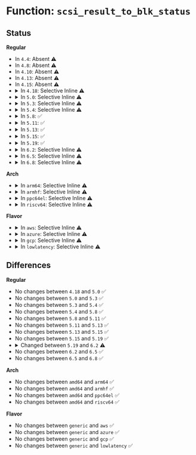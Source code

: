 # Function: <code>scsi_result_to_blk_status</code>

## Status
<b>Regular</b>
<ul>
<li>
In <code>4.4</code>: Absent ⚠️
</li>
<li>
In <code>4.8</code>: Absent ⚠️
</li>
<li>
In <code>4.10</code>: Absent ⚠️
</li>
<li>
In <code>4.13</code>: Absent ⚠️
</li>
<li>
In <code>4.15</code>: Absent ⚠️
</li>
<li>
<details>
<summary>In <code>4.18</code>: Selective Inline ⚠️</summary>

```c
blk_status_t scsi_result_to_blk_status(struct scsi_cmnd *cmd, int result);
```

**Collision:** Unique Static

**Inline:** Selective

**Transformation:** False

**Instances:**

```
In drivers/scsi/scsi_lib.c (ffffffff816f03c0)
Location: drivers/scsi/scsi_lib.c:733
Inline: True
Direct callers:
  - drivers/scsi/scsi_lib.c:scsi_io_completion
  - drivers/scsi/scsi_lib.c:scsi_io_completion
  - drivers/scsi/scsi_lib.c:scsi_io_completion
```
**Symbols:**

```
ffffffff816f03c0-ffffffff816f045c: scsi_result_to_blk_status (STB_LOCAL)
```
</details>
</li>
<li>
<details>
<summary>In <code>5.0</code>: Selective Inline ⚠️</summary>

```c
blk_status_t scsi_result_to_blk_status(struct scsi_cmnd *cmd, int result);
```

**Collision:** Unique Static

**Inline:** Selective

**Transformation:** False

**Instances:**

```
In drivers/scsi/scsi_lib.c (ffffffff81713b20)
Location: drivers/scsi/scsi_lib.c:640
Inline: True
Direct callers:
  - drivers/scsi/scsi_lib.c:scsi_io_completion
  - drivers/scsi/scsi_lib.c:scsi_io_completion
  - drivers/scsi/scsi_lib.c:scsi_io_completion
  - drivers/scsi/scsi_lib.c:scsi_io_completion
```
**Symbols:**

```
ffffffff81713b20-ffffffff81713bde: scsi_result_to_blk_status (STB_LOCAL)
```
</details>
</li>
<li>
<details>
<summary>In <code>5.3</code>: Selective Inline ⚠️</summary>

```c
blk_status_t scsi_result_to_blk_status(struct scsi_cmnd *cmd, int result);
```

**Collision:** Unique Static

**Inline:** Selective

**Transformation:** False

**Instances:**

```
In drivers/scsi/scsi_lib.c (ffffffff8174f3a0)
Location: drivers/scsi/scsi_lib.c:633
Inline: True
Direct callers:
  - drivers/scsi/scsi_lib.c:scsi_io_completion
  - drivers/scsi/scsi_lib.c:scsi_io_completion
  - drivers/scsi/scsi_lib.c:scsi_io_completion
  - drivers/scsi/scsi_lib.c:scsi_io_completion
```
**Symbols:**

```
ffffffff8174f3a0-ffffffff8174f470: scsi_result_to_blk_status (STB_LOCAL)
```
</details>
</li>
<li>
<details>
<summary>In <code>5.4</code>: Selective Inline ⚠️</summary>

```c
blk_status_t scsi_result_to_blk_status(struct scsi_cmnd *cmd, int result);
```

**Collision:** Unique Static

**Inline:** Selective

**Transformation:** False

**Instances:**

```
In drivers/scsi/scsi_lib.c (ffffffff81773580)
Location: drivers/scsi/scsi_lib.c:633
Inline: True
Direct callers:
  - drivers/scsi/scsi_lib.c:scsi_io_completion
  - drivers/scsi/scsi_lib.c:scsi_io_completion
  - drivers/scsi/scsi_lib.c:scsi_io_completion
  - drivers/scsi/scsi_lib.c:scsi_io_completion
```
**Symbols:**

```
ffffffff81773580-ffffffff81773650: scsi_result_to_blk_status (STB_LOCAL)
```
</details>
</li>
<li>
<details>
<summary>In <code>5.8</code>: ✅</summary>

```c
blk_status_t scsi_result_to_blk_status(struct scsi_cmnd *cmd, int result);
```

**Collision:** Unique Static

**Inline:** No

**Transformation:** False

**Instances:**

```
In drivers/scsi/scsi_lib.c (ffffffff81834280)
Location: drivers/scsi/scsi_lib.c:617
Inline: False
Direct callers:
  - drivers/scsi/scsi_lib.c:scsi_io_completion_action
  - drivers/scsi/scsi_lib.c:scsi_io_completion_action
  - drivers/scsi/scsi_lib.c:scsi_io_completion_action
```
**Symbols:**

```
ffffffff81834280-ffffffff8183434d: scsi_result_to_blk_status (STB_LOCAL)
```
</details>
</li>
<li>
<details>
<summary>In <code>5.11</code>: ✅</summary>

```c
blk_status_t scsi_result_to_blk_status(struct scsi_cmnd *cmd, int result);
```

**Collision:** Unique Static

**Inline:** No

**Transformation:** False

**Instances:**

```
In drivers/scsi/scsi_lib.c (ffffffff81844c00)
Location: drivers/scsi/scsi_lib.c:620
Inline: False
Direct callers:
  - drivers/scsi/scsi_lib.c:scsi_io_completion_action
  - drivers/scsi/scsi_lib.c:scsi_io_completion_action
  - drivers/scsi/scsi_lib.c:scsi_io_completion_action
```
**Symbols:**

```
ffffffff81844c00-ffffffff81844ccd: scsi_result_to_blk_status (STB_LOCAL)
```
</details>
</li>
<li>
<details>
<summary>In <code>5.13</code>: ✅</summary>

```c
blk_status_t scsi_result_to_blk_status(struct scsi_cmnd *cmd, int result);
```

**Collision:** Unique Static

**Inline:** No

**Transformation:** False

**Instances:**

```
In drivers/scsi/scsi_lib.c (ffffffff8182a510)
Location: drivers/scsi/scsi_lib.c:587
Inline: False
Direct callers:
  - drivers/scsi/scsi_lib.c:scsi_io_completion
  - drivers/scsi/scsi_lib.c:scsi_io_completion_action
  - drivers/scsi/scsi_lib.c:scsi_io_completion_action
  - drivers/scsi/scsi_lib.c:scsi_io_completion_action
```
**Symbols:**

```
ffffffff8182a510-ffffffff8182a5f8: scsi_result_to_blk_status (STB_LOCAL)
```
</details>
</li>
<li>
<details>
<summary>In <code>5.15</code>: ✅</summary>

```c
blk_status_t scsi_result_to_blk_status(struct scsi_cmnd *cmd, int result);
```

**Collision:** Unique Static

**Inline:** No

**Transformation:** False

**Instances:**

```
In drivers/scsi/scsi_lib.c (ffffffff818b4f80)
Location: drivers/scsi/scsi_lib.c:592
Inline: False
Direct callers:
  - drivers/scsi/scsi_lib.c:scsi_io_completion_action
  - drivers/scsi/scsi_lib.c:scsi_io_completion_action
  - drivers/scsi/scsi_lib.c:scsi_io_completion_action
```
**Symbols:**

```
ffffffff818b4f80-ffffffff818b5074: scsi_result_to_blk_status (STB_LOCAL)
```
</details>
</li>
<li>
<details>
<summary>In <code>5.19</code>: ✅</summary>

```c
blk_status_t scsi_result_to_blk_status(struct scsi_cmnd *cmd, int result);
```

**Collision:** Unique Static

**Inline:** No

**Transformation:** False

**Instances:**

```
In drivers/scsi/scsi_lib.c (ffffffff819fff10)
Location: drivers/scsi/scsi_lib.c:594
Inline: False
Direct callers:
  - drivers/scsi/scsi_lib.c:scsi_io_completion_action
  - drivers/scsi/scsi_lib.c:scsi_io_completion_action
  - drivers/scsi/scsi_lib.c:scsi_io_completion_action
```
**Symbols:**

```
ffffffff819fff10-ffffffff81a0003f: scsi_result_to_blk_status (STB_LOCAL)
```
</details>
</li>
<li>
<details>
<summary>In <code>6.2</code>: Selective Inline ⚠️</summary>

```c
blk_status_t scsi_result_to_blk_status(int result);
```

**Collision:** Unique Static

**Inline:** Selective

**Transformation:** False

**Instances:**

```
In drivers/scsi/scsi_lib.c (ffffffff81b7f6a0)
Location: drivers/scsi/scsi_lib.c:593
Inline: True
Direct callers:
  - drivers/scsi/scsi_lib.c:scsi_io_completion
  - drivers/scsi/scsi_lib.c:scsi_io_completion
  - drivers/scsi/scsi_lib.c:scsi_io_completion_action
  - drivers/scsi/scsi_lib.c:scsi_io_completion_action
  - drivers/scsi/scsi_lib.c:scsi_io_completion_action
```
**Symbols:**

```
ffffffff81b7f6a0-ffffffff81b7f73f: scsi_result_to_blk_status (STB_LOCAL)
```
</details>
</li>
<li>
<details>
<summary>In <code>6.5</code>: Selective Inline ⚠️</summary>

```c
blk_status_t scsi_result_to_blk_status(int result);
```

**Collision:** Unique Static

**Inline:** Selective

**Transformation:** False

**Instances:**

```
In drivers/scsi/scsi_lib.c (ffffffff81bd29f0)
Location: drivers/scsi/scsi_lib.c:590
Inline: True
Direct callers:
  - drivers/scsi/scsi_lib.c:scsi_io_completion_action
  - drivers/scsi/scsi_lib.c:scsi_io_completion_action
  - drivers/scsi/scsi_lib.c:scsi_io_completion_action
```
**Symbols:**

```
ffffffff81bd29f0-ffffffff81bd2a76: scsi_result_to_blk_status (STB_LOCAL)
```
</details>
</li>
<li>
<details>
<summary>In <code>6.8</code>: Selective Inline ⚠️</summary>

```c
blk_status_t scsi_result_to_blk_status(int result);
```

**Collision:** Unique Static

**Inline:** Selective

**Transformation:** False

**Instances:**

```
In drivers/scsi/scsi_lib.c (ffffffff81c27660)
Location: drivers/scsi/scsi_lib.c:588
Inline: True
Direct callers:
  - drivers/scsi/scsi_lib.c:scsi_io_completion_action
  - drivers/scsi/scsi_lib.c:scsi_io_completion_action
  - drivers/scsi/scsi_lib.c:scsi_io_completion_action
```
**Symbols:**

```
ffffffff81c27660-ffffffff81c276e6: scsi_result_to_blk_status (STB_LOCAL)
```
</details>
</li>
</ul>
<b>Arch</b>
<ul>
<li>
<details>
<summary>In <code>arm64</code>: Selective Inline ⚠️</summary>

```c
blk_status_t scsi_result_to_blk_status(struct scsi_cmnd *cmd, int result);
```

**Collision:** Unique Static

**Inline:** Selective

**Transformation:** False

**Instances:**

```
In drivers/scsi/scsi_lib.c (ffff800010976a20)
Location: drivers/scsi/scsi_lib.c:633
Inline: True
Direct callers:
  - drivers/scsi/scsi_lib.c:scsi_io_completion
  - drivers/scsi/scsi_lib.c:scsi_io_completion
  - drivers/scsi/scsi_lib.c:scsi_io_completion
  - drivers/scsi/scsi_lib.c:scsi_io_completion
```
**Symbols:**

```
ffff800010976a20-ffff800010976b2c: scsi_result_to_blk_status (STB_LOCAL)
```
</details>
</li>
<li>
<details>
<summary>In <code>armhf</code>: Selective Inline ⚠️</summary>

```c
blk_status_t scsi_result_to_blk_status(struct scsi_cmnd *cmd, int result);
```

**Collision:** Unique Static

**Inline:** Selective

**Transformation:** False

**Instances:**

```
In drivers/scsi/scsi_lib.c (c0a4b350)
Location: drivers/scsi/scsi_lib.c:633
Inline: True
Direct callers:
  - drivers/scsi/scsi_lib.c:scsi_io_completion
  - drivers/scsi/scsi_lib.c:scsi_io_completion
  - drivers/scsi/scsi_lib.c:scsi_io_completion
  - drivers/scsi/scsi_lib.c:scsi_io_completion
```
**Symbols:**

```
c0a4b350-c0a4b44c: scsi_result_to_blk_status (STB_LOCAL)
```
</details>
</li>
<li>
<details>
<summary>In <code>ppc64el</code>: Selective Inline ⚠️</summary>

```c
blk_status_t scsi_result_to_blk_status(struct scsi_cmnd *cmd, int result);
```

**Collision:** Unique Static

**Inline:** Selective

**Transformation:** False

**Instances:**

```
In drivers/scsi/scsi_lib.c (c000000000a313e0)
Location: drivers/scsi/scsi_lib.c:633
Inline: True
Direct callers:
  - drivers/scsi/scsi_lib.c:scsi_io_completion
  - drivers/scsi/scsi_lib.c:scsi_io_completion
  - drivers/scsi/scsi_lib.c:scsi_io_completion
```
**Symbols:**

```
c000000000a313e0-c000000000a31548: scsi_result_to_blk_status (STB_LOCAL)
```
</details>
</li>
<li>
<details>
<summary>In <code>riscv64</code>: Selective Inline ⚠️</summary>

```c
blk_status_t scsi_result_to_blk_status(struct scsi_cmnd *cmd, int result);
```

**Collision:** Unique Static

**Inline:** Selective

**Transformation:** False

**Instances:**

```
In drivers/scsi/scsi_lib.c (ffffffe0005df024)
Location: drivers/scsi/scsi_lib.c:633
Inline: True
Direct callers:
  - drivers/scsi/scsi_lib.c:scsi_io_completion
  - drivers/scsi/scsi_lib.c:scsi_io_completion
  - drivers/scsi/scsi_lib.c:scsi_io_completion
```
**Symbols:**

```
ffffffe0005df024-ffffffe0005df124: scsi_result_to_blk_status (STB_LOCAL)
```
</details>
</li>
</ul>
<b>Flavor</b>
<ul>
<li>
<details>
<summary>In <code>aws</code>: Selective Inline ⚠️</summary>

```c
blk_status_t scsi_result_to_blk_status(struct scsi_cmnd *cmd, int result);
```

**Collision:** Unique Static

**Inline:** Selective

**Transformation:** False

**Instances:**

```
In drivers/scsi/scsi_lib.c (ffffffff81727c70)
Location: drivers/scsi/scsi_lib.c:633
Inline: True
Direct callers:
  - drivers/scsi/scsi_lib.c:scsi_io_completion
  - drivers/scsi/scsi_lib.c:scsi_io_completion
  - drivers/scsi/scsi_lib.c:scsi_io_completion
  - drivers/scsi/scsi_lib.c:scsi_io_completion
```
**Symbols:**

```
ffffffff81727c70-ffffffff81727d40: scsi_result_to_blk_status (STB_LOCAL)
```
</details>
</li>
<li>
<details>
<summary>In <code>azure</code>: Selective Inline ⚠️</summary>

```c
blk_status_t scsi_result_to_blk_status(struct scsi_cmnd *cmd, int result);
```

**Collision:** Unique Static

**Inline:** Selective

**Transformation:** False

**Instances:**

```
In drivers/scsi/scsi_lib.c (ffffffff817010a0)
Location: drivers/scsi/scsi_lib.c:633
Inline: True
Direct callers:
  - drivers/scsi/scsi_lib.c:scsi_io_completion
  - drivers/scsi/scsi_lib.c:scsi_io_completion
  - drivers/scsi/scsi_lib.c:scsi_io_completion
  - drivers/scsi/scsi_lib.c:scsi_io_completion
```
**Symbols:**

```
ffffffff817010a0-ffffffff81701170: scsi_result_to_blk_status (STB_LOCAL)
```
</details>
</li>
<li>
<details>
<summary>In <code>gcp</code>: Selective Inline ⚠️</summary>

```c
blk_status_t scsi_result_to_blk_status(struct scsi_cmnd *cmd, int result);
```

**Collision:** Unique Static

**Inline:** Selective

**Transformation:** False

**Instances:**

```
In drivers/scsi/scsi_lib.c (ffffffff81766a40)
Location: drivers/scsi/scsi_lib.c:633
Inline: True
Direct callers:
  - drivers/scsi/scsi_lib.c:scsi_io_completion
  - drivers/scsi/scsi_lib.c:scsi_io_completion
  - drivers/scsi/scsi_lib.c:scsi_io_completion
  - drivers/scsi/scsi_lib.c:scsi_io_completion
```
**Symbols:**

```
ffffffff81766a40-ffffffff81766b10: scsi_result_to_blk_status (STB_LOCAL)
```
</details>
</li>
<li>
<details>
<summary>In <code>lowlatency</code>: Selective Inline ⚠️</summary>

```c
blk_status_t scsi_result_to_blk_status(struct scsi_cmnd *cmd, int result);
```

**Collision:** Unique Static

**Inline:** Selective

**Transformation:** False

**Instances:**

```
In drivers/scsi/scsi_lib.c (ffffffff81782150)
Location: drivers/scsi/scsi_lib.c:633
Inline: True
Direct callers:
  - drivers/scsi/scsi_lib.c:scsi_io_completion
  - drivers/scsi/scsi_lib.c:scsi_io_completion
  - drivers/scsi/scsi_lib.c:scsi_io_completion
  - drivers/scsi/scsi_lib.c:scsi_io_completion
```
**Symbols:**

```
ffffffff81782150-ffffffff81782220: scsi_result_to_blk_status (STB_LOCAL)
```
</details>
</li>
</ul>

## Differences
<b>Regular</b>
<ul>
<li>
No changes between <code>4.18</code> and <code>5.0</code> ✅
</li>
<li>
No changes between <code>5.0</code> and <code>5.3</code> ✅
</li>
<li>
No changes between <code>5.3</code> and <code>5.4</code> ✅
</li>
<li>
No changes between <code>5.4</code> and <code>5.8</code> ✅
</li>
<li>
No changes between <code>5.8</code> and <code>5.11</code> ✅
</li>
<li>
No changes between <code>5.11</code> and <code>5.13</code> ✅
</li>
<li>
No changes between <code>5.13</code> and <code>5.15</code> ✅
</li>
<li>
No changes between <code>5.15</code> and <code>5.19</code> ✅
</li>
<li>
<details>
<summary>Changed between <code>5.19</code> and <code>6.2</code> ⚠️</summary>
<ul>
<li>
<b>Param removed. </b>
<code>struct scsi_cmnd *cmd</code>
</li>
<li>
<b>Param reordered. </b>
<code>cmd, result</code> ➡️ <code>result</code>
</li>
</ul>
</details>
</li>
<li>
No changes between <code>6.2</code> and <code>6.5</code> ✅
</li>
<li>
No changes between <code>6.5</code> and <code>6.8</code> ✅
</li>
</ul>
<b>Arch</b>
<ul>
<li>
No changes between <code>amd64</code> and <code>arm64</code> ✅
</li>
<li>
No changes between <code>amd64</code> and <code>armhf</code> ✅
</li>
<li>
No changes between <code>amd64</code> and <code>ppc64el</code> ✅
</li>
<li>
No changes between <code>amd64</code> and <code>riscv64</code> ✅
</li>
</ul>
<b>Flavor</b>
<ul>
<li>
No changes between <code>generic</code> and <code>aws</code> ✅
</li>
<li>
No changes between <code>generic</code> and <code>azure</code> ✅
</li>
<li>
No changes between <code>generic</code> and <code>gcp</code> ✅
</li>
<li>
No changes between <code>generic</code> and <code>lowlatency</code> ✅
</li>
</ul>
